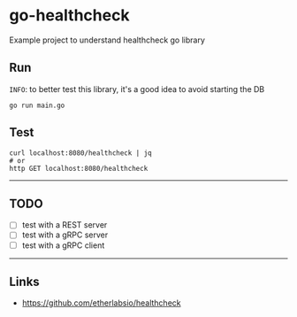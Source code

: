 
# go-healthcheck
Example project to understand healthcheck go library

## Run
`INFO`: to better test this library, it's a good idea to avoid starting the DB
```shell
go run main.go
```

## Test
```shell
curl localhost:8080/healthcheck | jq
# or
http GET localhost:8080/healthcheck
```

---

## TODO
- [ ] test with a REST server
- [ ] test with a gRPC server
- [ ] test with a gRPC client

---

## Links

- https://github.com/etherlabsio/healthcheck
